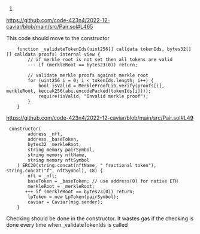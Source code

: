 1. 

https://github.com/code-423n4/2022-12-caviar/blob/main/src/Pair.sol#L465

This code should move to the constructor

```
    function _validateTokenIds(uint256[] calldata tokenIds, bytes32[][] calldata proofs) internal view {
        // if merkle root is not set then all tokens are valid
        --- if (merkleRoot == bytes23(0)) return;

        // validate merkle proofs against merkle root
        for (uint256 i = 0; i < tokenIds.length; i++) {
            bool isValid = MerkleProofLib.verify(proofs[i], merkleRoot, keccak256(abi.encodePacked(tokenIds[i])));
            require(isValid, "Invalid merkle proof");
        }
    }
```

https://github.com/code-423n4/2022-12-caviar/blob/main/src/Pair.sol#L49

```
 constructor(
        address _nft,
        address _baseToken,
        bytes32 _merkleRoot,
        string memory pairSymbol,
        string memory nftName,
        string memory nftSymbol
    ) ERC20(string.concat(nftName, " fractional token"), string.concat("f", nftSymbol), 18) {
        nft = _nft;
        baseToken = _baseToken; // use address(0) for native ETH
        merkleRoot = _merkleRoot;
       +++ if (merkleRoot == bytes23(0)) return;
        lpToken = new LpToken(pairSymbol);
        caviar = Caviar(msg.sender);
    }
```

Checking should be done in the constructor.
It wastes gas if the checking is done every time when _validateTokenIds is called
